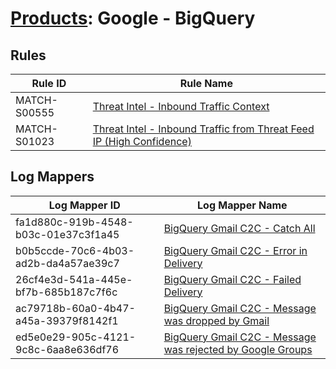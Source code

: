 # [Products](README.md): Google - BigQuery

## Rules

|Rule ID|Rule Name|
|----|----|
|MATCH-S00555|[Threat Intel - Inbound Traffic Context](../rules/MATCH-S00555.md)|
|MATCH-S01023|[Threat Intel - Inbound Traffic from Threat Feed IP (High Confidence)](../rules/MATCH-S01023.md)|


## Log Mappers

|Log Mapper ID|Log Mapper Name|
|----|----|
|fa1d880c-919b-4548-b03c-01e37c3f1a45|[BigQuery Gmail C2C - Catch All](../mappings/fa1d880c-919b-4548-b03c-01e37c3f1a45.md)|
|b0b5ccde-70c6-4b03-ad2b-da4a57ae39c7|[BigQuery Gmail C2C - Error in Delivery](../mappings/b0b5ccde-70c6-4b03-ad2b-da4a57ae39c7.md)|
|26cf4e3d-541a-445e-bf7b-685b187c7f6c|[BigQuery Gmail C2C - Failed Delivery](../mappings/26cf4e3d-541a-445e-bf7b-685b187c7f6c.md)|
|ac79718b-60a0-4b47-a45a-39379f8142f1|[BigQuery Gmail C2C - Message was dropped by Gmail](../mappings/ac79718b-60a0-4b47-a45a-39379f8142f1.md)|
|ed5e0e29-905c-4121-9c8c-6aa8e636df76|[BigQuery Gmail C2C - Message was rejected by Google Groups](../mappings/ed5e0e29-905c-4121-9c8c-6aa8e636df76.md)|


